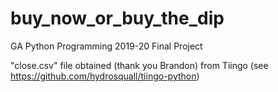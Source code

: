# buy_now_or_buy_the_dip
GA Python Programming 2019-20 Final Project

"close.csv" file obtained (thank you Brandon) from Tiingo (see https://github.com/hydrosquall/tiingo-python)
